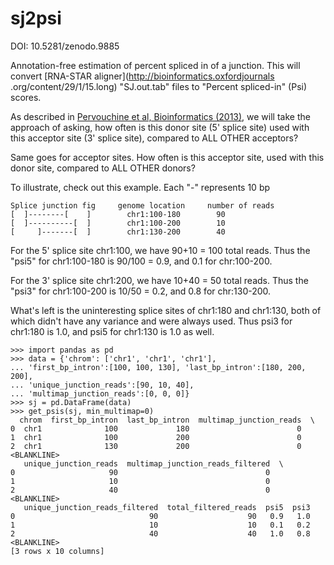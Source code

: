 sj2psi
==============

DOI: 10.5281/zenodo.9885

Annotation-free estimation of percent spliced in of a junction. This
will convert [RNA-STAR aligner](http://bioinformatics.oxfordjournals
.org/content/29/1/15.long) "SJ.out.tab" files to "Percent spliced-in"
(Psi)
scores.

As described in [Pervouchine et al, Bioinformatics (2013)](http://bioinformatics.oxfordjournals.org/content/29/2/273.long), we will take the approach of asking,
how often is this donor site (5' splice site) used with this acceptor
site (3' splice site), compared to ALL OTHER acceptors?

Same goes for acceptor sites. How often is this acceptor site, used with
this donor site, compared to ALL OTHER donors?

To illustrate, check out this example. Each "-" represents 10 bp

    Splice junction fig     genome location     number of reads
    [  ]--------[    ]        chr1:100-180        90
    [  ]----------[  ]        chr1:100-200        10
    [     ]-------[  ]        chr1:130-200        40

For the 5' splice site chr1:100, we have 90+10 = 100 total reads. Thus the
"psi5" for chr1:100-180 is 90/100 = 0.9, and 0.1 for chr:100-200.

For the 3' splice site chr1:200, we have 10+40 = 50 total reads. Thus the
"psi3" for chr1:100-200 is 10/50 = 0.2, and 0.8 for chr:130-200.

What's left is the uninteresting splice sites of chr1:180 and chr1:130,
both of which didn't have any variance and were always used. Thus psi3
for chr1:180 is 1.0, and psi5 for chr1:130 is 1.0 as well.

    >>> import pandas as pd
    >>> data = {'chrom': ['chr1', 'chr1', 'chr1'],
    ... 'first_bp_intron':[100, 100, 130], 'last_bp_intron':[180, 200, 200],
    ... 'unique_junction_reads':[90, 10, 40],
    ... 'multimap_junction_reads':[0, 0, 0]}
    >>> sj = pd.DataFrame(data)
    >>> get_psis(sj, min_multimap=0)
      chrom  first_bp_intron  last_bp_intron  multimap_junction_reads  \
    0  chr1              100             180                        0
    1  chr1              100             200                        0
    2  chr1              130             200                        0
    <BLANKLINE>
       unique_junction_reads  multimap_junction_reads_filtered  \
    0                     90                                 0
    1                     10                                 0
    2                     40                                 0
    <BLANKLINE>
       unique_junction_reads_filtered  total_filtered_reads  psi5  psi3
    0                              90                    90   0.9   1.0
    1                              10                    10   0.1   0.2
    2                              40                    40   1.0   0.8
    <BLANKLINE>
    [3 rows x 10 columns]
